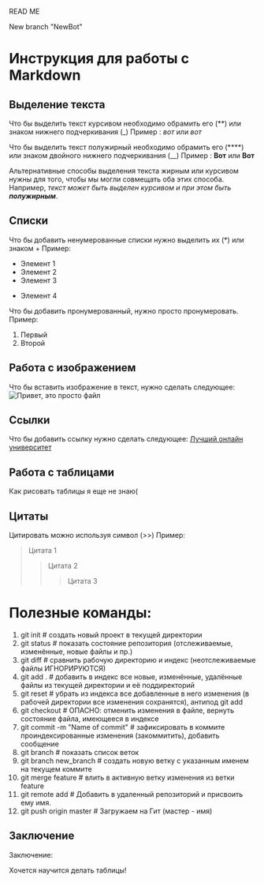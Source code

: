 READ ME

New branch "NewBot"

# Инструкция для работы с Markdown

## Выделение текста

Что бы выделить текст курсивом необходимо обрамить его (**) или знаком  нижнего подчеркивания (_) Пример : *вот* или _вот_

Что бы выделить текст полужирный необходимо обрамить его (****) или знаком двойного нижнего подчеркивания (__) Пример : **Вот** или  __Вот__

Альтернативные способы выделения текста жирным или курсивом нужны для того, чтобы мы могли совмещать оба этих способа. Например, _текст может быть выделен курсивом и при этом быть **полужирным**_.

## Списки


Что бы добавить ненумерованные списки нужно выделить их (*) или знаком + Пример:
* Элемент 1
* Элемент 2
* Элемент 3
+ Элемент 4


Что бы добавить пронумерованный, нужно просто пронумеровать.
Пример:
1. Первый 
2. Второй

## Работа с изображением

Что бы вставить изображение в текст, нужно сделать следующее: 
![Привет, это просто файл](22.jpg)


## Cсылки

Что бы добавить ссылку нужно сделать следующее:
[Лучший онлайн университет](https://gb.ru)

## Работа с таблицами

Как рисовать таблицы я еще не знаю(



## Цитаты

Цитировать можно используя  символ (>>) Пример:

> Цитата 1
>> Цитата 2
>>> Цитата 3


# Полезные команды:

1. git init   # создать новый проект в текущей директории
2. git status # показать состояние репозитория (отслеживаемые, изменённые, новые файлы и пр.)
3. git diff   # сравнить рабочую директорию и индекс (неотслеживаемые файлы ИГНОРИРУЮТСЯ)
4. git add .  # добавить в индекс все новые, изменённые, удалённые файлы из текущей директории и её поддиректорий
5. git reset  # убрать из индекса все добавленные в него изменения (в рабочей директории все изменения сохранятся), антипод git add
6. git checkout # ОПАСНО: отменить изменения в файле, вернуть состояние файла, имеющееся в индексе
7. git commit -m "Name of commit" # зафиксировать в коммите проиндексированные изменения (закоммитить), добавить сообщение
8. git branch # показать список веток
9. git branch new_branch # создать новую ветку с указанным именем на текущем коммите
10. git merge feature  # влить в активную ветку изменения из ветки feature
11. git remote add <shortname> <url> # Добавить в удаленный репозиторий и присвоить ему имя.
12. git push origin master # Загружаем на Гит (мастер - имя)

## Заключение

Заключение:

Хочется научится делать таблицы!